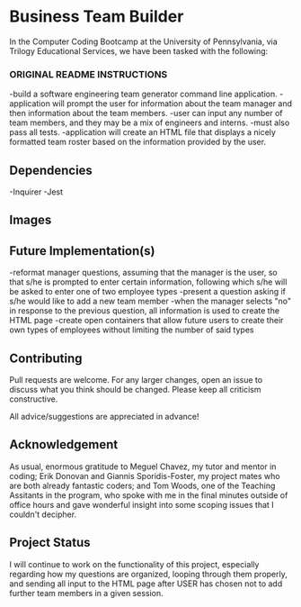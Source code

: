 # Business Team Builder
In the Computer Coding Bootcamp at the University of Pennsylvania, via Trilogy Educational Services, we have been tasked with the following:

### ORIGINAL README INSTRUCTIONS
-build a software engineering team generator command line application. 
-application will prompt the user for information about the team manager and then information about the team members. 
-user can input any number of team members, and they may be a mix of engineers and interns. 
-must also pass all tests. 
-application will create an HTML file that displays a nicely formatted team roster based on the information provided by the user.

## Dependencies
-Inquirer
-Jest

## Images


## Future Implementation(s)
-reformat manager questions, assuming that the manager is the user, so that s/he is prompted to enter certain information, following which s/he will be asked to enter one of two employee types
-present a question asking if s/he would like to add a new team member
-when the manager selects "no" in response to the previous question, all information is used to create the HTML page
-create open containers that allow future users to create their own types of employees without limiting the number of said types

## Contributing
Pull requests are welcome. For any larger changes, open an issue to discuss what you think should be changed. Please keep all criticism constructive. 

All advice/suggestions are appreciated in advance!

## Acknowledgement
As usual, enormous gratitude to Meguel Chavez, my tutor and mentor in coding; Erik Donovan and Giannis Sporidis-Foster, my project mates who are both already fantastic coders; and Tom Woods, one of the Teaching Assitants in the program, who spoke with me in the final minutes outside of office hours and gave wonderful insight into some scoping issues that I couldn't decipher. 

## Project Status
I will continue to work on the functionality of this project, especially regarding how my questions are organized, looping through them properly, and sending all input to the HTML page after USER has chosen not to add further team members in a given session. 
